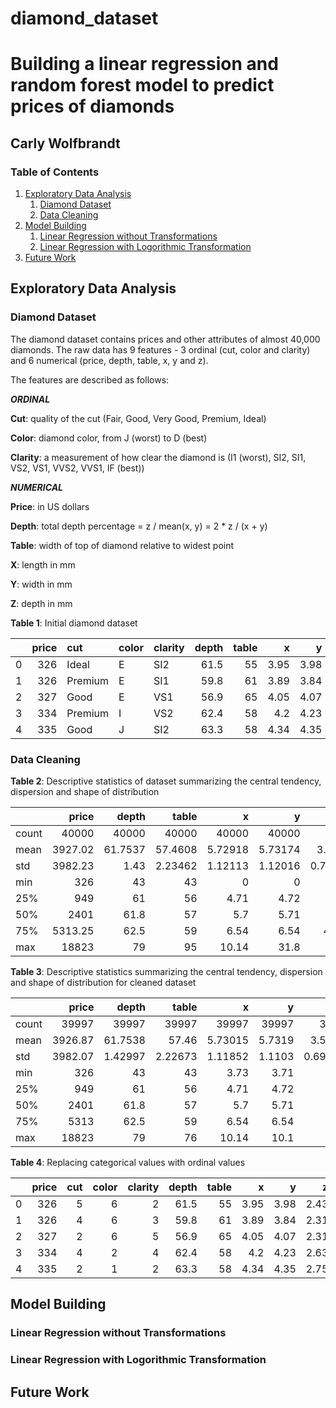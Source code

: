 # diamond_dataset
# Building a linear regression and random forest model to predict prices of diamonds
## Carly Wolfbrandt

### Table of Contents
1. [Exploratory Data Analysis](#eda)
    1. [Diamond Dataset](#dataset) 
    2. [Data Cleaning](#cleaning)
4. [Model Building](#model)
    1. [Linear Regression without Transformations](#notransform)
    2. [Linear Regression with Logorithmic Transformation](#transform)
5. [Future Work](#future_work)

## Exploratory Data Analysis <a name="eda"></a>

### Diamond Dataset <a name="dataset"></a>

The diamond dataset contains prices and other attributes of almost 40,000 diamonds. The raw data has 9 features - 3 ordinal (cut, color and clarity) and 6 numerical (price, depth, table, x, y and z).

The features are described as follows: 

***ORDINAL***

**Cut**: quality of the cut (Fair, Good, Very Good, Premium, Ideal)

**Color**: diamond color, from J (worst) to D (best)

**Clarity**: a measurement of how clear the diamond is (I1 (worst), SI2, SI1, VS2, VS1, VVS2, VVS1, IF (best))

***NUMERICAL***

**Price**: in US dollars

**Depth**: total depth percentage = z / mean(x, y) = 2 * z / (x + y)

**Table**: width of top of diamond relative to widest point

**X**: length in mm 

**Y**: width in mm

**Z**: depth in mm 

**Table 1**: Initial diamond dataset 

|    |   price | cut     | color   | clarity   |   depth |   table |    x |    y |    z |
|---:|--------:|:--------|:--------|:----------|--------:|--------:|-----:|-----:|-----:|
|  0 |     326 | Ideal   | E       | SI2       |    61.5 |      55 | 3.95 | 3.98 | 2.43 |
|  1 |     326 | Premium | E       | SI1       |    59.8 |      61 | 3.89 | 3.84 | 2.31 |
|  2 |     327 | Good    | E       | VS1       |    56.9 |      65 | 4.05 | 4.07 | 2.31 |
|  3 |     334 | Premium | I       | VS2       |    62.4 |      58 | 4.2  | 4.23 | 2.63 |
|  4 |     335 | Good    | J       | SI2       |    63.3 |      58 | 4.34 | 4.35 | 2.75 |

### Data Cleaning <a name="cleaning"></a>




**Table 2**: Descriptive statistics of dataset summarizing the central tendency, dispersion and shape of distribution

|       |    price |      depth |       table |           x |           y |            z |
|:------|---------:|-----------:|------------:|------------:|------------:|-------------:|
| count | 40000    | 40000      | 40000       | 40000       | 40000       | 40000        |
| mean  |  3927.02 |    61.7537 |    57.4608  |     5.72918 |     5.73174 |     3.53813  |
| std   |  3982.23 |     1.43   |     2.23462 |     1.12113 |     1.12016 |     0.709047 |
| min   |   326    |    43      |    43       |     0       |     0       |     0        |
| 25%   |   949    |    61      |    56       |     4.71    |     4.72    |     2.91     |
| 50%   |  2401    |    61.8    |    57       |     5.7     |     5.71    |     3.52     |
| 75%   |  5313.25 |    62.5    |    59       |     6.54    |     6.54    |     4.0325   |
| max   | 18823    |    79      |    95       |    10.14    |    31.8     |    31.8      |

**Table 3**: Descriptive statistics summarizing the central tendency, dispersion and shape of distribution for cleaned dataset

|       |    price |       depth |       table |           x |          y |            z |
|:------|---------:|------------:|------------:|------------:|-----------:|-------------:|
| count | 39997    | 39997       | 39997       | 39997       | 39997      | 39997        |
| mean  |  3926.87 |    61.7538  |    57.46    |     5.73015 |     5.7319 |     3.53868  |
| std   |  3982.07 |     1.42997 |     2.22673 |     1.11852 |     1.1103 |     0.691385 |
| min   |   326    |    43       |    43       |     3.73    |     3.71   |     1.07     |
| 25%   |   949    |    61       |    56       |     4.71    |     4.72   |     2.91     |
| 50%   |  2401    |    61.8     |    57       |     5.7     |     5.71   |     3.53     |
| 75%   |  5313    |    62.5     |    59       |     6.54    |     6.54   |     4.03     |
| max   | 18823    |    79       |    76       |    10.14    |    10.1    |     6.43     |

**Table 4**: Replacing categorical values with ordinal values

|    |   price |   cut |   color |   clarity |   depth |   table |    x |    y |    z |
|---:|--------:|------:|--------:|----------:|--------:|--------:|-----:|-----:|-----:|
|  0 |     326 |     5 |       6 |         2 |    61.5 |      55 | 3.95 | 3.98 | 2.43 |
|  1 |     326 |     4 |       6 |         3 |    59.8 |      61 | 3.89 | 3.84 | 2.31 |
|  2 |     327 |     2 |       6 |         5 |    56.9 |      65 | 4.05 | 4.07 | 2.31 |
|  3 |     334 |     4 |       2 |         4 |    62.4 |      58 | 4.2  | 4.23 | 2.63 |
|  4 |     335 |     2 |       1 |         2 |    63.3 |      58 | 4.34 | 4.35 | 2.75 |


## Model Building <a name="model"></a>

### Linear Regression without Transformations  <a name="notransform"></a>

### Linear Regression with Logorithmic Transformation <a name="transform"></a>

## Future Work <a name="future_work"></a>








